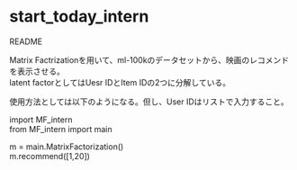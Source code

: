 
# start_today_intern  
README

Matrix Factrizationを用いて、ml-100kのデータセットから、映画のレコメンドを表示させる。  
latent factorとしてはUesr IDとItem IDの2つに分解している。  

使用方法としては以下のようになる。但し、User IDはリストで入力すること。　　

import MF_intern  
from MF_intern import main  


m = main.MatrixFactorization()    
m.recommend([1,20])  
